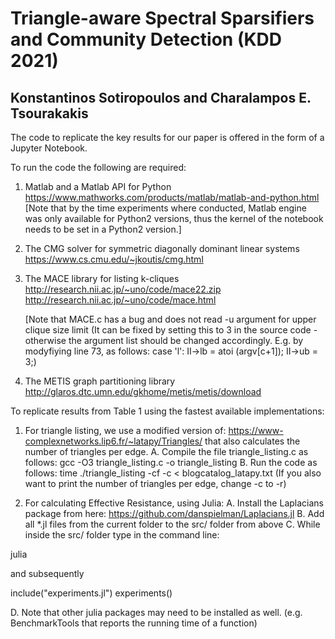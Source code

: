 # Triangle-aware Spectral Sparsifiers and Community Detection (KDD 2021) 
## Konstantinos Sotiropoulos and Charalampos E. Tsourakakis 


The code to replicate the key results for our paper is offered in the form of a Jupyter Notebook.

To run the code the following are required:
1) Matlab and a Matlab API for Python
   https://www.mathworks.com/products/matlab/matlab-and-python.html
   [Note that by the time experiments where conducted, Matlab engine
   was only available for Python2 versions, thus the kernel of the notebook
   needs to be set in a Python2 version.]
2) The CMG solver for symmetric diagonally dominant linear systems
   https://www.cs.cmu.edu/~jkoutis/cmg.html 
3) The MACE library for listing k-cliques
   http://research.nii.ac.jp/~uno/code/mace22.zip
   http://research.nii.ac.jp/~uno/code/mace.html

   [Note that MACE.c has a bug and does not read -u argument for upper clique size limit 
   (It can be fixed by setting this to 3 in the source code - otherwise the argument list 
   should be changed accordingly. E.g. by modyfiying line 73, as follows:
   case 'l': II->lb = atoi (argv[c+1]); II->ub = 3;) 

4) The METIS graph partitioning library
   http://glaros.dtc.umn.edu/gkhome/metis/metis/download


To replicate results from Table 1 using the fastest available implementations:

1) For triangle listing, we use a modified version of: https://www-complexnetworks.lip6.fr/~latapy/Triangles/
that also calculates the number of triangles per edge.
A. Compile the file triangle_listing.c as follows:
gcc -O3 triangle_listing.c -o triangle_listing
B. Run the code as follows:
time ./triangle_listing -cf -c < blogcatalog_latapy.txt
(If you also want to print the number of triangles per edge, change -c to -r)

2) For calculating Effective Resistance, using Julia:
A. Install the Laplacians package from here:
https://github.com/danspielman/Laplacians.jl
B. Add all *.jl files from the current folder to the src/
folder from above
C. While inside the src/ folder type in the command line:

julia

and subsequently

include("experiments.jl")
experiments()

D. Note that other julia packages may need to be installed as well.
(e.g. BenchmarkTools that reports the running time of a function)
